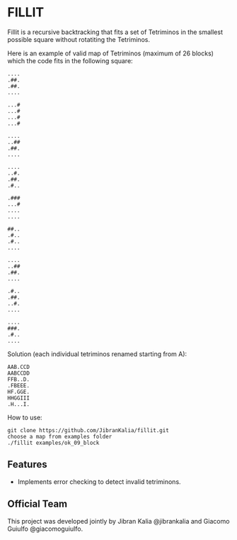 FILLIT
========

Fillit is a recursive backtracking that fits a set of Tetriminos in the smallest possible square without rotatiting the Tetriminos. 

Here is an example of valid map of Tetriminos (maximum of 26 blocks) which the code fits in the following square:

```
....
.##.
.##.
....

...#
...#
...#
...#

....
..##
.##.
....

....
..#.
.##.
.#..

.###
...#
....
....

##..
.#..
.#..
....

....
..##
.##.
....

.#..
.##.
..#.
....

....
###.
.#..
....
```

Solution (each individual tetriminos renamed starting from A):
```
AAB.CCD
AABCCDD
FFB..D.
.FBEEE.
HF.GGE.
HHGGIII
.H...I.
```
How to use:

    git clone https://github.com/JibranKalia/fillit.git
    choose a map from examples folder
    ./fillit examples/ok_09_block

Features
--------

- Implements error checking to detect invalid tetriminons. 

Official Team
--------
This project was developed jointly by Jibran Kalia @jibrankalia and Giacomo Guiulfo @giacomoguiulfo.

